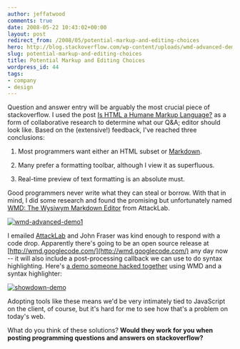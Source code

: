 ```yaml
---
author: jeffatwood
comments: true
date: 2008-05-22 10:43:02+00:00
layout: post
redirect_from: /2008/05/potential-markup-and-editing-choices
hero: http://blog.stackoverflow.com/wp-content/uploads/wmd-advanced-demo1.png
slug: potential-markup-and-editing-choices
title: Potential Markup and Editing Choices
wordpress_id: 44
tags:
- company
- design
---
```



Question and answer entry will be arguably the most crucial piece of stackoverflow. I used the post [Is HTML a Humane Markup Language?](http://www.codinghorror.com/blog/archives/001116.html) as a form of collaborative research to determine what our Q&A; editor should look like. Based on the (extensive!) feedback, I've reached three conclusions:







  1. Most programmers want either an HTML subset or [Markdown](http://daringfireball.net/projects/markdown/dingus).

  2. Many prefer a formatting toolbar, although I view it as superfluous.

  3. Real-time preview of text formatting is an absolute must.




Good programmers never write what they can steal or borrow. With that in mind, I did some research and found the promising but unfortunately named [WMD: The Wysiwym Markdown Editor](http://wmd-editor.com/) from AttackLab.



[![wmd-advanced-demo1](http://blog.stackoverflow.com/wp-content/uploads/wmd-advanced-demo1.png) ](http://wmd-editor.com/examples/splitscreen)



I emailed [AttackLab](http://attacklab.net/) and John Fraser was kind enough to respond with a code drop. Apparently there's going to be an open source release at [http://wmd.googlecode.com/](http://wmd.googlecode.com/) any day now -- it will also include a post-processing callback we can use to do syntax highlighting. Here's [a demo someone hacked together](http://softwaremaniacs.org/playground/showdown-highlight/) using WMD and a syntax highlighter:



[![showdown-demo](http://blog.stackoverflow.com/wp-content/uploads/showdown-demo.png)](http://softwaremaniacs.org/playground/showdown-highlight/)



Adopting tools like these means we'd be very intimately tied to JavaScript on the client, of course, but it's hard for me to see how that's a problem on today's web.



What do you think of these solutions? **Would they work for you when posting programming questions and answers on stackoverflow?**

